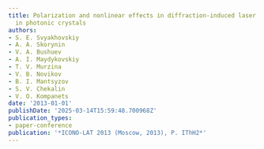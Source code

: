 ```yaml
---
title: Polarization and nonlinear effects in diffraction-induced laser pulse splitting
  in photonic crystals
authors:
- S. E. Svyakhovskiy
- A. A. Skorynin
- V. A. Bushuev
- A. I. Maydykovskiy
- T. V. Murzina
- V. B. Novikov
- B. I. Mantsyzov
- S. V. Chekalin
- V. O. Kompanets
date: '2013-01-01'
publishDate: '2025-03-14T15:59:48.700968Z'
publication_types:
- paper-conference
publication: '*ICONO-LAT 2013 (Moscow, 2013), P. IThH2*'
---
```

